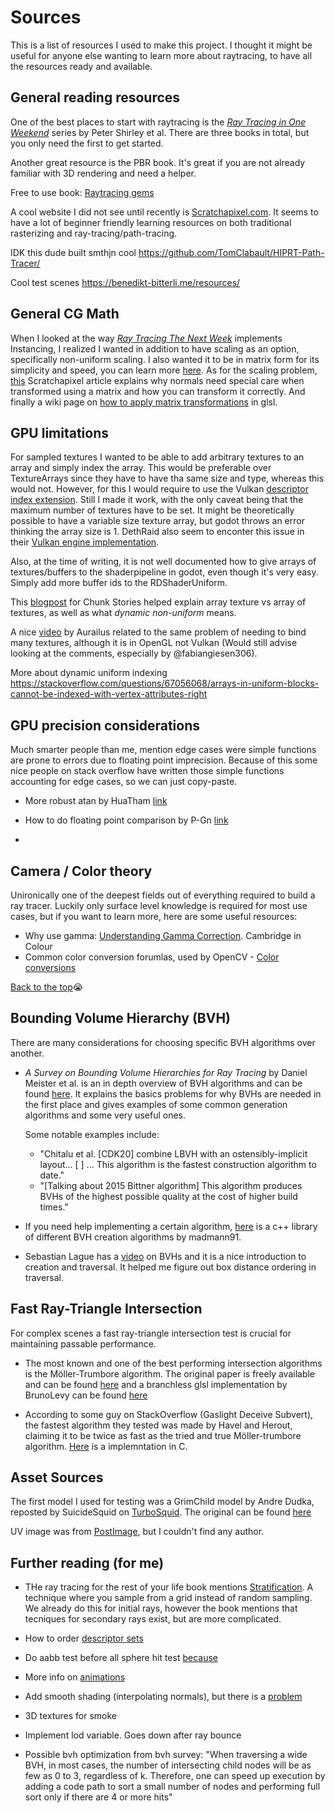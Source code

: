 
# Sources

This is a list of resources I used to make this project. I thought it might be useful for anyone else wanting to learn more about raytracing, to have all the resources ready and available.

## General reading resources

One of the best places to start with raytracing is the [_Ray Tracing in One Weekend_](https://raytracing.github.io/) series by Peter Shirley et al. There are three books in total, but you only need the first to get started.

Another great resource is the PBR book. It's great if you are not already familiar with 3D rendering and need a helper. 

Free to use book: [Raytracing gems](https://link.springer.com/book/10.1007/978-1-4842-4427-2)

A cool website I did not see until recently is [Scratchapixel.com](https://www.scratchapixel.com/index.html). It seems to have a lot of beginner friendly learning resources on both traditional rasterizing and ray-tracing/path-tracing.

IDK this dude built smthjn cool https://github.com/TomClabault/HIPRT-Path-Tracer/

Cool test scenes https://benedikt-bitterli.me/resources/


## General CG Math

When I looked at the way [_Ray Tracing The Next Week_](https://raytracing.github.io/books/RayTracingTheNextWeek.html#instances) implements Instancing, I realized I wanted in addition to have scaling as an option, specifically non-uniform scaling. I also wanted it to be in matrix form for its simplicity and speed, you can learn more [here](https://www.scratchapixel.com/lessons/mathematics-physics-for-computer-graphics/geometry/matrices.html). As for the scaling problem, [this](https://www.scratchapixel.com/lessons/mathematics-physics-for-computer-graphics/geometry/transforming-normals.html) Scratchapixel article explains why normals need special care when transformed using a matrix and how you can transform it correctly. And finally a wiki page on [how to apply matrix transformations](https://en.wikibooks.org/wiki/GLSL_Programming/Applying_Matrix_Transformations) in glsl.


## GPU limitations
For sampled textures I wanted to be able to add arbitrary textures to an array and simply index the array. This would be preferable over TextureArrays since they have to have tha same size and type, whereas this would not. However, for this I would require to use the Vulkan [descriptor index extension](https://docs.vulkan.org/samples/latest/samples/extensions/descriptor_indexing/README.html). Still I made it work, with the only caveat being that the maximum number of textures have to be set. It might be theoretically possible to have a variable size texture array, but godot throws an error thinking the array size is 1. DethRaid also seem to enconter this issue in their [Vulkan engine implementation](https://gist.github.com/DethRaid/0171f3cfcce51950ee4ef96c64f59617).

Also, at the time of writing, it is not well documented how to give arrays of textures/buffers to the shaderpipeline in godot, even though it's very easy. Simply add more buffer ids to the RDShaderUniform.

This [blogpost](http://chunkstories.xyz/blog/a-note-on-descriptor-indexing/) for Chunk Stories helped explain array texture vs array of textures, as well as what _dynamic non-uniform_ means.

A nice [video](https://www.youtube.com/watch?v=YTfdBSjitd8) by 
Aurailus related to the same problem of needing to bind many textures, although it is in OpenGL not Vulkan (Would still advise looking at the comments, especially by @fabiangiesen306).

More about dynamic uniform indexing https://stackoverflow.com/questions/67056068/arrays-in-uniform-blocks-cannot-be-indexed-with-vertex-attributes-right


## GPU precision considerations

Much smarter people than me, mention edge cases were simple functions are prone to errors due to floating point imprecision. Because of this some nice people on stack overflow have written those simple functions accounting for edge cases, so we can just copy-paste.

- More robust atan by HuaTham [link](https://stackoverflow.com/questions/26070410/robust-atany-x-on-glsl-for-converting-xy-coordinate-to-angle)

- How to do floating point comparison by P-Gn [link](https://stackoverflow.com/questions/4915462/how-should-i-do-floating-point-comparison)
- 

## Camera / Color theory

Unironically one of the deepest fields out of everything required to build a ray tracer. Luckily only surface level knowledge is required for most use cases, but if you want to learn more, here are some useful resources:

- Why use gamma: [Understanding Gamma Correction](https://www.cambridgeincolour.com/tutorials/gamma-correction.htm). Cambridge in Colour
- Common color conversion forumlas, used by OpenCV - [Color conversions](https://docs.opencv.org/3.1.0/de/d25/imgproc_color_conversions.html) 


[Back to the top](#sources)😭

## Bounding Volume Hierarchy (BVH)

There are many considerations for choosing specific BVH algorithms over another.

- *A Survey on Bounding Volume Hierarchies for Ray Tracing* by Daniel Meister et al. is an in depth overview of BVH algorithms and can be found [here](https://meistdan.github.io/publications/bvh_star/paper.pdf). It explains the basics problems for why BVHs are needed in the first place and gives examples of some common generation algorithms and some very useful ones.

  Some notable examples include:
  - "Chitalu et al. [CDK20] combine LBVH with an ostensibly-implicit layout... [ ] ... This algorithm is the fastest construction algorithm to date."
  - "[Talking about 2015 Bittner algorithm]  This algorithm produces BVHs of the highest possible quality at the cost of higher build times."

- If you need help implementing a certain algorithm, [here](https://github.com/madmann91/bvh) is a c++ library of different BVH creation algorithms by madmann91.

- Sebastian Lague has a [video](https://www.youtube.com/watch?v=C1H4zIiCOaI&) on BVHs and it is a nice introduction to creation and traversal. It helped me figure out box distance ordering in traversal.

## Fast Ray-Triangle Intersection

For complex scenes a fast ray-triangle intersection test is crucial for maintaining passable performance.

- The most known and one of the best performing intersection algorithms is the Möller-Trumbore algorithm. The original paper is freely available and can be found [here](http://www.graphics.cornell.edu/pubs/1997/MT97.pdf) and a branchless glsl implementation by BrunoLevy can be found [here](https://stackoverflow.com/questions/42740765/intersection-between-line-and-triangle-in-3d/42752998#42752998)

- According to some guy on StackOverflow (Gaslight Deceive Subvert), the fastest algorithm they tested was made by Havel and Herout, claiming it to be twice as fast as the tried and true Möller-trumbore algorithm. [Here](https://stackoverflow.com/a/44837726) is a implemntation in C.

## Asset Sources
The first model I used for testing was a GrimChild model by Andre Dudka, reposted by SuicideSquid on [TurboSquid](https://www.turbosquid.com/3d-models/3d-hollow-knight-grimmchild-animated-model-2074482). The original can be found [here](https://sketchfab.com/3d-models/hollow-knight-grimmchild-animation-a3c2474c002f4da78cf6e60288f59ab1)

UV image was from [PostImage](https://postimg.cc/HrxvBss3), but I couldn't find any author.

## Further reading (for me)

- THe ray tracing for the rest of your life book mentions [Stratification](https://raytracing.github.io/books/RayTracingTheRestOfYourLife.html#asimplemontecarloprogram/stratifiedsamples(jittering)). A technique where you sample from a grid instead of random sampling. We already do this for initial rays, however the book mentions that tecniques for secondary rays exist, but are more complicated.

- How to order [descriptor sets](https://stackoverflow.com/questions/76654239/do-we-and-why-do-we-need-to-arrange-descriptor-sets-slots-in-an-ascending-order)

- Do aabb test before all sphere hit test [because](https://computergraphics.stackexchange.com/questions/10396/bvh-uses-aabb-for-a-sphere-in-ray-tracing-the-next-week?rq=1)

- More info on [animations ](https://computergraphics.stackexchange.com/questions/4441/storing-3d-animations-for-ray-tracing?rq=1)

- Add smooth shading (interpolating normals), but there is a [problem](https://computergraphics.stackexchange.com/questions/4986/ray-tracing-shadows-the-shadow-line-artifact?rq=1)

- 3D textures for smoke

- Implement lod variable. Goes down after ray bounce

- Possible bvh optimization from bvh survey: "When traversing a wide BVH, in
most cases, the number of intersecting child nodes will be as few
as 0 to 3, regardless of k. Therefore, one can speed up execution by
adding a code path to sort a small number of nodes and performing
full sort only if there are 4 or more hits"